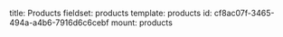 title: Products
fieldset: products
template: products
id: cf8ac07f-3465-494a-a4b6-7916d6c6cebf
mount: products

